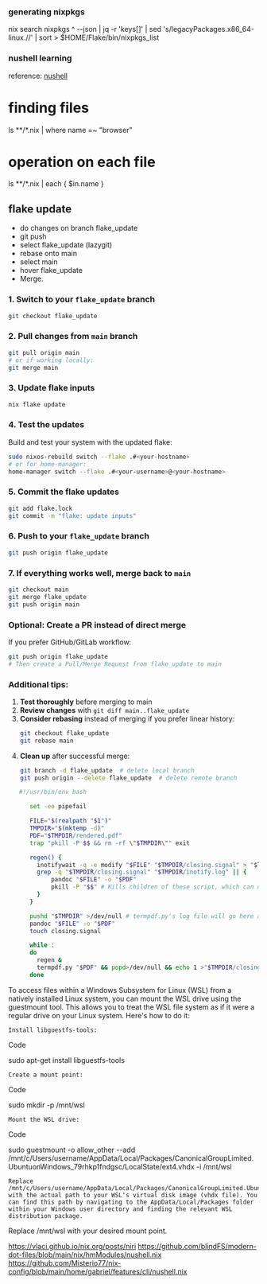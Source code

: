 ### generating nixpkgs
nix search nixpkgs ^ --json | jq -r 'keys[]' | sed 's/legacyPackages\.x86_64-linux\.//' | sort > $HOME/Flake/bin/nixpkgs_list


### nushell learning
 reference:
[nushell](https://www.nushell.sh/book/coming_from_bash.html)

# finding files
ls **/*.nix | where name =~ "browser"

# operation on each file
ls **/*.nix | each { $in.name }


## flake update
- do changes on branch flake_update
- git push
- select flake_update (lazygit)
- rebase onto main
- select main
- hover flake_update
- Merge.



### 1. Switch to your `flake_update` branch
```bash
git checkout flake_update
```

### 2. Pull changes from `main` branch
```bash
git pull origin main
# or if working locally:
git merge main
```

### 3. Update flake inputs
```bash
nix flake update
```

### 4. Test the updates
Build and test your system with the updated flake:
```bash
sudo nixos-rebuild switch --flake .#<your-hostname>
# or for home-manager:
home-manager switch --flake .#<your-username>@<your-hostname>
```

### 5. Commit the flake updates
```bash
git add flake.lock
git commit -m "flake: update inputs"
```

### 6. Push to your `flake_update` branch
```bash
git push origin flake_update
```

### 7. If everything works well, merge back to `main`
```bash
git checkout main
git merge flake_update
git push origin main
```

### Optional: Create a PR instead of direct merge
If you prefer GitHub/GitLab workflow:
```bash
git push origin flake_update
# Then create a Pull/Merge Request from flake_update to main
```

### Additional tips:
1. **Test thoroughly** before merging to main
2. **Review changes** with `git diff main..flake_update`
3. **Consider rebasing** instead of merging if you prefer linear history:
   ```bash
   git checkout flake_update
   git rebase main
   ```
4. **Clean up** after successful merge:
   ```bash
   git branch -d flake_update  # delete local branch
   git push origin --delete flake_update  # delete remote branch
   ```

```bash
   #!/usr/bin/env bash

      set -eo pipefail

      FILE="$(realpath "$1")"
      TMPDIR="$(mktemp -d)"
      PDF="$TMPDIR/rendered.pdf"
      trap "pkill -P $$ && rm -rf \"$TMPDIR\"" exit

      regen() {
      	inotifywait -q -e modify "$FILE" "$TMPDIR/closing.signal" > "$TMPDIR/inotify.log"
      	grep -q "$TMPDIR/closing.signal" "$TMPDIR/inotify.log" || {
      		pandoc "$FILE" -o "$PDF"
      		pkill -P "$$" # Kills children of these script, which can only be termpdf.py at this point
      	}
      }

      pushd "$TMPDIR" >/dev/null # termpdf.py's log file will go here and will be deleted on exit
      pandoc "$FILE" -o "$PDF"
      touch closing.signal

      while :
      do
      	regen &
      	termpdf.py "$PDF" && popd>/dev/null && echo 1 >"$TMPDIR/closing.signal" && exit 0 # If the user quits the viewer, we can exit nicely
      done
```


To access files within a Windows Subsystem for Linux (WSL) from a natively installed Linux system, you can mount the WSL drive using the guestmount tool. This allows you to treat the WSL file system as if it were a regular drive on your Linux system. 
Here's how to do it:

    Install libguestfs-tools: 

Code

   sudo apt-get install libguestfs-tools

    Create a mount point:

Code

   sudo mkdir -p /mnt/wsl

    Mount the WSL drive:

Code

   sudo guestmount -o allow_other --add /mnt/c/Users/username/AppData/Local/Packages/CanonicalGroupLimited.UbuntuonWindows_79rhkp1fndgsc/LocalState/ext4.vhdx -i /mnt/wsl

    Replace /mnt/c/Users/username/AppData/Local/Packages/CanonicalGroupLimited.UbuntuonWindows_79rhkp1fndgsc/LocalState/ext4.vhdx with the actual path to your WSL's virtual disk image (vhdx file). You can find this path by navigating to the AppData/Local/Packages folder within your Windows user directory and finding the relevant WSL distribution package. 

Replace /mnt/wsl with your desired mount point. 




https://vlaci.github.io/nix.org/posts/niri
https://github.com/blindFS/modern-dot-files/blob/main/nix/hmModules/nushell.nix
https://github.com/Misterio77/nix-config/blob/main/home/gabriel/features/cli/nushell.nix
